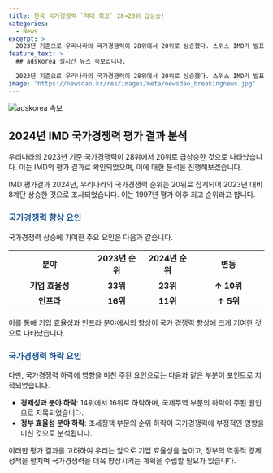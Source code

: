 ```yaml
---
title: 한국 국가경쟁력 `역대 최고` 28→20위 급상승!
categories:
  - News
excerpt: >
  2023년 기준으로 우리나라의 국가경쟁력이 28위에서 20위로 상승했다. 스위스 IMD가 발표한 '2024년 국가경쟁력 평가 결과'에 따르면, 이는 역대 최고 순위다. 우리나라는 30-50클럽 7개국 중 미국에 이어 두 번째로 국민소득 3만달러·인구 5000만 이상 국가로 올랐으며, 기업 효율성과 인프라 분야에서도 상승세를 보였다. 하지만 보건 인프라와 국제무역 부문에서 하락한 부분도 있었고, 조세 부담 증가로 정부 효율성에서는 하락했다. 이에 기획재정부는 경제 정책에 민간과 정부가 함께 노력해 국가경쟁력을 높이겠다는 방침이다.
feature_text: >
  ## adskorea 실시간 뉴스 속보입니다.

  2023년 기준으로 우리나라의 국가경쟁력이 28위에서 20위로 상승했다. 스위스 IMD가 발표한 '2024년 국가경쟁력 평가 결과'에 따르면, 이는 역대 최고 순위다. 우리나라는 30-50클럽 7개국 중 미국에 이어 두 번째로 국민소득 3만달러·인구 5000만 이상 국가로 올랐으며, 기업 효율성과 인프라 분야에서도 상승세를 보였다. 하지만 보건 인프라와 국제무역 부문에서 하락한 부분도 있었고, 조세 부담 증가로 정부 효율성에서는 하락했다. 이에 기획재정부는 경제 정책에 민간과 정부가 함께 노력해 국가경쟁력을 높이겠다는 방침이다.
image: 'https://newsdao.kr/res/images/meta/newsdao_breakingnews.jpg'
---
```


<p><img src="https://newsdao.kr/res/images/meta/newsdao_breakingnews.jpg" alt="adskorea 속보" /></p>

<h2 data-ke-size="size26">2024년 IMD 국가경쟁력 평가 결과 분석</h2>

<p>우리나라의 2023년 기준 국가경쟁력이 28위에서 20위로 급상승한 것으로 나타났습니다. 이는 IMD의 평가 결과로 확인되었으며, 이에 대한 분석을 진행해보겠습니다.</p>

<p data-ke-size="size16">IMD 평가결과 2024년, 우리나라의 국가경쟁력 순위는 20위로 집계되어 2023년 대비 8계단 상승한 것으로 조사되었습니다. 이는 1997년 평가 이후 최고 순위라고 합니다.</p>

<h3><b><span style="color: #1a5490;">국가경쟁력 향상 요인</span></b></h3>

<p>국가경쟁력 상승에 기여한 주요 요인은 다음과 같습니다.</p>

<table>
    <tr>
        <td style="text-align: center; width: 257px;"><b>분야</b></td>
        <td style="text-align: center; width: 126px;"><b>2023년 순위</b></td>
        <td style="text-align: center; width: 116px;"><b>2024년 순위</b></td>
        <td style="text-align: center; width: 216px;"><b>변동</b></td>
    </tr>
    <tr>
        <td style="text-align: center; height: 17px;"><b>기업 효율성</b></td>
        <td style="text-align: center; height: 17px;"><b>33위</b></td>
        <td style="text-align: center; height: 17px;"><b>23위</b></td>
        <td style="text-align: center; height: 17px;"><b>↑ 10위</b></td>
    </tr>
    <tr>
        <td style="text-align: center;"><b>인프라</b></td>
        <td style="text-align: center;"><b>16위</b></td>
        <td style="text-align: center;"><b>11위</b></td>
        <td style="text-align: center;"><b>↑ 5위</b></td>
    </tr>
</table>

<p>이를 통해 기업 효율성과 인프라 분야에서의 향상이 국가 경쟁력 향상에 크게 기여한 것으로 나타났습니다.</p>

<h3><b><span style="color: #1a5490;">국가경쟁력 하락 요인</span></b></h3>

<p>다만, 국가경쟁력 하락에 영향을 미친 주된 요인으로는 다음과 같은 부분이 포인트로 지적되었습니다.</p>

<ul>
    <li><b>경제성과 분야 하락</b>: 14위에서 16위로 하락하며, 국제무역 부문의 하락이 주된 원인으로 지목되었습니다.</li>
    <li><b>정부 효율성 분야 하락</b>: 조세정책 부문의 순위 하락이 국가경쟁력에 부정적인 영향을 미친 것으로 분석됩니다.</li>
</ul>

<p>이러한 평가 결과를 고려하여 우리는 앞으로 기업 효율성을 높이고, 정부의 역동적 경제 정책을 펼치며 국가경쟁력을 더욱 향상시키는 계획을 수립할 필요가 있습니다.</p>


